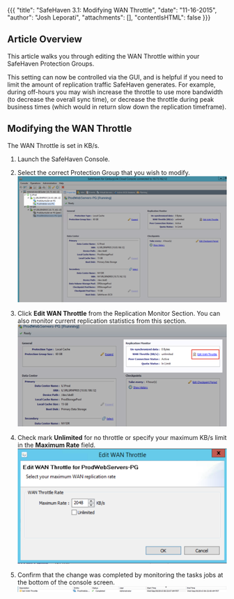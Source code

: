 {{{
  "title": "SafeHaven 3.1: Modifying WAN Throttle",
  "date": "11-16-2015",
  "author": "Josh Leporati",
  "attachments": [],
  "contentIsHTML": false
}}}

## Article Overview
This article walks you through editing the WAN Throttle within your SafeHaven Protection Groups.  

This setting can now be controlled via the GUI, and is helpful if you need to limit the amount of replication traffic SafeHaven generates. For example, during off-hours you may wish increase the throttle to use more bandwidth (to decrease the overall sync time), or decrease the throttle during peak business times (which would in return slow down the replication timeframe).

## Modifying the WAN Throttle
The WAN Throttle is set in KB/s.

1. Launch the SafeHaven Console.

2. Select the correct Protection Group that you wish to modify.
   ![Protection Group](../images/SAHA31-WANThrottle-1.png)

3. Click **Edit WAN Throttle** from the Replication Monitor Section. You can also monitor current replication statistics from this section.
   ![Edit WAN](../images/SAHA31-WANThrottle-2.png)

4. Check mark **Unlimited** for no throttle or specify your maximum KB/s limit in the **Maximum Rate** field.
   ![Edit Throttle](../images/SAHA31-WANThrottle-3.png)

5. Confirm that the change was completed by monitoring the tasks jobs at the bottom of the console screen.
   ![Confirm Change](../images/SAHA31-WANThrottle-4.png)
